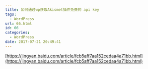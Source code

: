 ```yaml
---
title: 如何通过wp获取Akismet插件免费的 api key
tags:
  - WordPress
url: 66.html
id: 66
categories:
  - WordPress
date: 2017-07-21 20:49:41
---
```


[https://jingyan.baidu.com/article/fcb5aff7aa152cedaa4a71bb.html](https://jingyan.baidu.com/article/fcb5aff7aa152cedaa4a71bb.html)